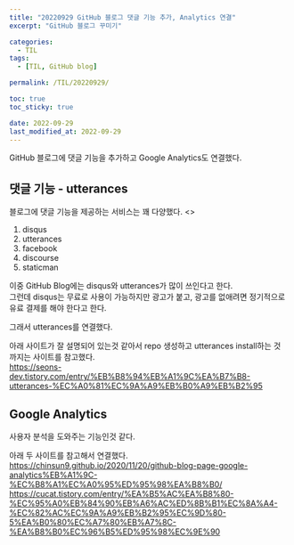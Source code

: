 ```yaml
---
title: "20220929 GitHub 블로그 댓글 기능 추가, Analytics 연결"
excerpt: "GitHub 블로그 꾸미기"

categories:
  - TIL
tags:
  - [TIL, GitHub blog]

permalink: /TIL/20220929/

toc: true
toc_sticky: true

date: 2022-09-29
last_modified_at: 2022-09-29
---
```


GitHub 블로그에 댓글 기능을 추가하고 Google Analytics도 연결했다.

## 댓글 기능 - utterances

블로그에 댓글 기능을 제공하는 서비스는 꽤 다양했다. <>
1. disqus
2. utterances
3. facebook
4. discourse
5. staticman

이중 GitHub Blog에는 disqus와 utterances가 많이 쓰인다고 한다. <br/>
그런데 disqus는 무료로 사용이 가능하지만 광고가 붙고, 광고를 없애려면 정기적으로 유료 결제를 해야 한다고 한다.<br/>

그래서 utterances를 연결했다.

아래 사이트가 잘 설명되어 있는것 같아서 repo 생성하고 utterances install하는 것 까지는 사이트를 참고했다. <br/>
https://seons-dev.tistory.com/entry/%EB%B8%94%EB%A1%9C%EA%B7%B8-utterances-%EC%A0%81%EC%9A%A9%EB%B0%A9%EB%B2%95


## Google Analytics

사용자 분석을 도와주는 기능인것 같다.

아래 두 사이트를 참고해서 연결했다.
https://chinsun9.github.io/2020/11/20/github-blog-page-google-analytics%EB%A1%9C-%EC%B8%A1%EC%A0%95%ED%95%98%EA%B8%B0/
https://cucat.tistory.com/entry/%EA%B5%AC%EA%B8%80-%EC%95%A0%EB%84%90%EB%A6%AC%ED%8B%B1%EC%8A%A4-%EC%82%AC%EC%9A%A9%EB%B2%95%EC%9D%80-5%EA%B0%80%EC%A7%80%EB%A7%8C-%EA%B8%B0%EC%96%B5%ED%95%98%EC%9E%90
